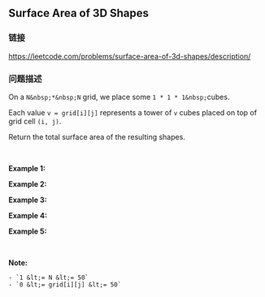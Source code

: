 ## Surface Area of 3D Shapes  
### 链接  
https://leetcode.com/problems/surface-area-of-3d-shapes/description/  
### 问题描述
On a&nbsp;`N&nbsp;*&nbsp;N`&nbsp;grid, we place some&nbsp;`1 * 1 * 1&nbsp;`cubes.

Each value&nbsp;`v = grid[i][j]`&nbsp;represents a tower of&nbsp;`v`&nbsp;cubes placed on top of grid cell&nbsp;`(i, j)`.

Return the total surface area of the resulting shapes.

&nbsp;


**Example 1:**

**Example 2:**

**Example 3:**

**Example 4:**

**Example 5:**

&nbsp;

**Note:**

	- `1 &lt;= N &lt;= 50`
	- `0 &lt;= grid[i][j] &lt;= 50`
